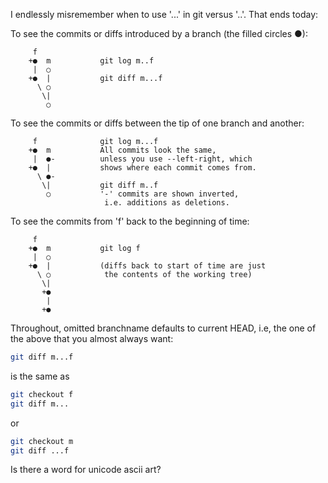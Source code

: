 <!--
.. title: Git: When to use three dots vs two
.. slug: git-when-to-use-three-dots-vs-two
.. date: 2015-08-25 11:51:30-05:00
.. tags: geek,version control,git
.. link: 
.. description: 
.. type: text
-->


I endlessly misremember when to use '...' in git versus '..'. That ends
today:

To see the commits or diffs introduced by a branch (the filled circles ●):

```text
     f
    +●  m           git log m..f
     |  ○
    +●  |           git diff m...f
      \ ○
       \|
        ○
```

To see the commits or diffs between the tip of one branch and another:

```text
     f              git log m...f
    +●  m           All commits look the same,
     |  ●-          unless you use --left-right, which
    +●  |           shows where each commit comes from.
      \ ●-
       \|           git diff m..f
        ○           '-' commits are shown inverted,
                     i.e. additions as deletions.
```

To see the commits from 'f' back to the beginning of time:

```text
     f
    +●  m           git log f
     |  ○
    +●  |           (diffs back to start of time are just
      \ ○            the contents of the working tree)
       \|
       +●
        |
       +●
```

Throughout, omitted branchname defaults to current HEAD, i.e, the one of the
above that you almost always want:

``` bash
git diff m...f
```

is the same as

``` bash
git checkout f
git diff m...
```

or

``` bash
git checkout m
git diff ...f
```

Is there a word for unicode ascii art?
